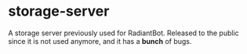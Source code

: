 # storage-server
 A storage server previously used for RadiantBot. Released to the public since it is not used anymore, and it has a **bunch** of bugs.
